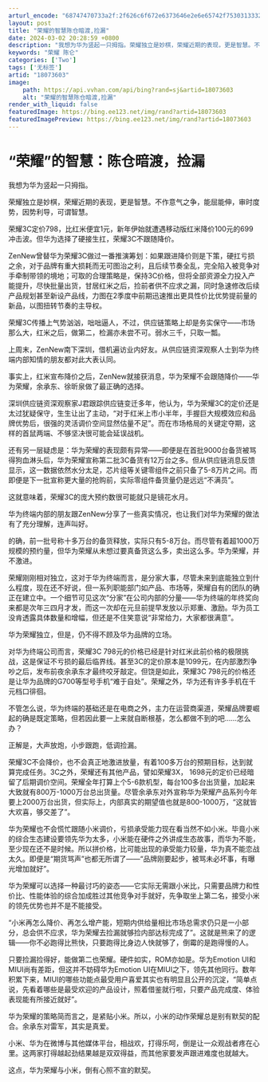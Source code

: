 ```yaml
---
arturl_encode: "68747470733a2f:2f626c6f672e6373646e2e6e65742f75303133323835383630:2f61727469636c652f64657461696c732f3138303733363033"
layout: post
title: "荣耀的智慧陈仓暗渡,捡漏"
date: 2024-03-02 20:28:59 +0800
description: "我想为华为竖起一只拇指。荣耀独立是妙棋，荣耀近期的表现，更是智慧。不作意气之争，能屈能伸，审时度势，"
keywords: "荣耀 陈仑"
categories: ['Two']
tags: ['无标签']
artid: "18073603"
image:
    path: https://api.vvhan.com/api/bing?rand=sj&artid=18073603
    alt: "荣耀的智慧陈仓暗渡,捡漏"
render_with_liquid: false
featuredImage: https://bing.ee123.net/img/rand?artid=18073603
featuredImagePreview: https://bing.ee123.net/img/rand?artid=18073603
---
```


# “荣耀”的智慧：陈仓暗渡，捡漏

我想为华为竖起一只拇指。

荣耀独立是妙棋，荣耀近期的表现，更是智慧。不作意气之争，能屈能伸，审时度势，因势利导，可谓智慧。

荣耀3C定价798，比红米便宜1元，新年伊始就遭遇移动版红米降价100元的699冲击波。但华为选择了硬接生扛，荣耀3C不跟随降价。

ZenNew曾替华为荣耀3C做过一番推演筹划：如果跟进降价则是下策，硬扛亏损之余，对于品牌有重大损耗而无可图治之利，且后续节奏全乱，完全陷入被竞争对手牵制带领的境地；可取的合理策略是，保持3C价格，但将全部资源全力投入产能提升，尽快批量出货，甘居红米之后，捡前者供不应求之漏，同时急速修改后续产品规划甚至新设产品线，力图在2季度中前期迅速推出更具性价比优势提前量的新品，以图扭转节奏的主导权。

荣耀3C传播上气势汹汹，咄咄逼人，不过，供应链策略上却是务实保守——市场那么大，红米之后，做第二，检漏亦未尝不可。弱水三千，只取一瓢。

上周末，ZenNew南下深圳，借机遍访业内好友。从供应链资深观察人士到华为终端内部知情的朋友都对此大表认同。

事实上，红米宣布降价之后，ZenNew就接获消息，华为荣耀不会跟随降价——华为荣耀，余承东、徐昕泉做了最正确的选择。

深圳供应链资深观察家J君跟踪供应链变迁多年，他认为，华为荣耀3C的定价还是太过犹疑保守，生生让出了主动，“对于红米上市小半年，手握巨大规模效应和品牌优势后，很强的灵活调价空间显然估量不足”。而在市场格局的关键定夺期，这样的首鼠两端、不够坚决很可能会延误战机。

还有另一层疑虑是：华为荣耀的表现颇有异常——即便是在首批9000台备货被骂得狗血淋头后，华为荣耀宣称第二批3C备货有12万台之多。但从供应链消息反馈显示，这一数据依然水分太足，芯片组等关键零组件之前只备了5-8万片之间。而即便是下一批宣称更大量的抢购前，实际零组件备货量仍是远远“不满员”。

这就意味着，荣耀3C的庞大预约数很可能就只是镜花水月。

华为终端内部的朋友跟ZenNew分享了一些真实情况，也让我们对华为荣耀的做法有了充分理解，连声叫好。

的确，前一批号称十多万台的备货释放，实际只有5-8万台。而尽管有着超1000万规模的预约量，但华为荣耀从未想过要真备货这么多，卖出这么多。华为荣耀，并不激进。

荣耀刚刚相对独立，这对于华为终端而言，是分家大事，尽管未来到底能独立到什么程度，现在还不好说，但一系列职能部门如产品、市场等，荣耀自有的团队的确正在建立中。一个细节可见这次“分家”在公司内部的分量——华为终端的年终奖向来都是次年三四月才发，而这一次却在元旦前提早发放以示郑重、激励。华为员工没肯透露具体数量和增幅，但还是不住笑意说“非常给力，大家都很满意”。

华为荣耀独立，但是，仍不得不顾及华为品牌的立场。

对华为终端公司而言，荣耀3C 798元的价格已经是针对红米此前价格的极限挑战，这是保证不亏损的最后临界线。甚至3C的定价原本是1099元，在内部激烈争吵之后，发布前夜余承东才最终咬牙敲定。但饶是如此，荣耀3C 798元的价格还是让华为品牌的G700等型号手机“难于自处”。荣耀之外，华为还有许多手机在千元档口徘徊。

不管怎么说，华为终端的基础还是在电商之外，主力在运营商渠道，荣耀品牌要崛起的确是既定策略，但若因此要一上来就自断根基，怎么都做不到的吧……怎么办？

正解是，大声放炮，小步跟跑，低调捡漏。

荣耀3C不会降价，也不会真正地激进放量，有着100多万台的预期目标，达到就算完成任务。3C之外，荣耀还有其他产品，譬如荣耀3X， 1698元的定价已经暗留了后期调价空间。荣耀全年打算上个5-6款机型，每台100多台出货量，加起来大致就有800万-1000万台总出货量。尽管余承东对外宣称华为荣耀产品系列今年要上2000万台出货，但实际上，内部真实的期望值也就是800-1000万，“这就皆大欢喜，够交差了”。

华为荣耀也不会慌忙跟随小米调价，亏损承受能力现在看当然不如小米。毕竟小米的综合生态建设要领先华为太多，小米能在硬件之外讲成生态故事，而华为不能，至少现在还不是时候。所以拼价格，比可能出现的承受能力较量，华为真不能恋战太久。即便是“期货骂声”也都无所谓了——“品牌刚要起步，被骂未必坏事，有曝光增加就好”。

华为荣耀可以选择一种最讨巧的姿态——它实际无需跟小米比，只需要品牌力和性价比、性能体验的综合加成胜过其他竞争对手就好，先争取坐上第二名，接受小米的领先优势也并不是不能接受。

“小米再怎么降价、再怎么增产能，短期内供给量相比市场总需求仍只是一小部分，总会供不应求，华为荣耀去捡漏就够捡内部达标完成了”。这就是熊来了的逻辑——你不必跑得比熊快，只要跑得比身边人快就够了，倒霉的是跑得慢的人。

只要捡漏捡得好，能做第二也荣耀。硬件如实，ROM亦如是。华为Emotion UI和MIUI尚有差距，但这并不妨碍华为Emotion UI在MIUI之下，领先其他同行。数年积累下来，MIUI的哪些功能点最受用户喜爱其实也有明显且公开的沉淀，“简单点说，先看着哪些是最受欢迎的产品设计，照着借鉴就行啦，只要产品完成度、体验表现能有所接近就好”。

华为荣耀的策略简而言之，是紧贴小米。所以，小米的动作荣耀总是别有默契的配合。余承东对雷军，其实是真爱。

小米、华为在微博与其他媒体平台，相战欢，打得乐呵，倒是让一众观战者疼在心里。这两家打得越起劲结果越是双双得益，而其他家要发声跟进难度也就越大。

这点，华为荣耀与小米，倒有心照不宣的默契。